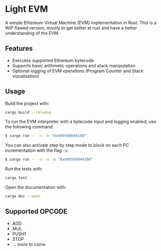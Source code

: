 # Light EVM

A simple Ethereum Virtual Machine (EVM) implementation in Rust.
This is a WIP flawed version, mostly to get better at rust and have a better understanding of the EVM.

## Features

- Executes supported Ethereum bytecode
- Supports basic arithmetic operations and stack manipulation
- Optional logging of EVM operations (Program Counter and Stack vizualisation)

## Usage

Build the project with:

```bash
cargo build --release
```

To run the EVM interpreter with a bytecode input and logging enabled, use the following command:

```bash
$ cargo run -- -v -b "0x600560040100"
```

You can also activate step by step mode to block on each PC incrementation with the flag `-s`:

```bash
$ cargo run -- -v -s -b "0x600560040100"
```

Run the tests with:

```bash
cargo test
```

Open the documentation with:

```bash
cargo doc --open
```

## Supported OPCODE

- ADD
- MUL
- PUSH1
- STOP
- ... more to come
